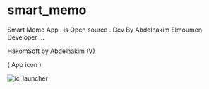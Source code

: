 # smart_memo 

Smart Memo App . is Open source .
Dev By Abdelhakim Elmoumen Developer ...

HakomSoft by Abdelhakim (V)

( App icon )

![ic_launcher](https://github.com/user-attachments/assets/663d0b18-1e54-4250-9a40-6c6e4b509907) 



